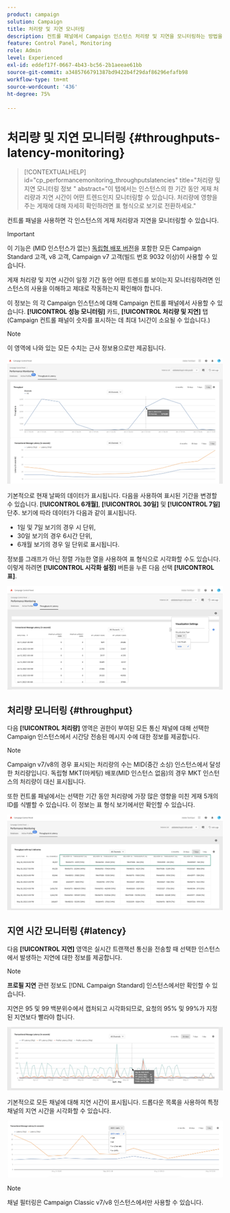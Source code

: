 ```yaml
---
product: campaign
solution: Campaign
title: 처리량 및 지연 모니터링
description: 컨트롤 패널에서 Campaign 인스턴스 처리량 및 지연을 모니터링하는 방법을 알아봅니다.
feature: Control Panel, Monitoring
role: Admin
level: Experienced
exl-id: eddef17f-0667-4b43-bc56-2b1aeeae61bb
source-git-commit: a3485766791387bd9422b4f29daf86296efafb98
workflow-type: tm+mt
source-wordcount: '436'
ht-degree: 75%

---
```


# 처리량 및 지연 모니터링 {#throughputs-latency-monitoring}

>[!CONTEXTUALHELP]
>id="cp_performancemonitoring_throughputslatencies"
>title="처리량 및 지연 모니터링 정보 "
>abstract="이 탭에서는 인스턴스의 한 기간 동안 게재 처리량과 지연 시간이 어떤 트렌드인지 모니터링할 수 있습니다. 처리량에 영향을 주는 게재에 대해 자세히 확인하려면 표 형식으로 보기로 전환하세요."

컨트롤 패널을 사용하면 각 인스턴스의 게재 처리량과 지연을 모니터링할 수 있습니다.

>[!IMPORTANT]
>
>이 기능은 (MID 인스턴스가 없는) [독립형 배포 버전](https://experienceleague.adobe.com/docs/campaign-classic/using/installing-campaign-classic/deployment-types-/standalone-deployment.html?lang=ko)을 포함한 모든 Campaign Standard 고객, v8 고객, Campaign v7 고객(빌드 번호 9032 이상)이 사용할 수 있습니다.

게재 처리량 및 지연 시간이 일정 기간 동안 어떤 트렌드를 보이는지 모니터링하려면 인스턴스의 사용을 이해하고 제대로 작동하는지 확인해야 합니다.

이 정보는 의 각 Campaign 인스턴스에 대해 Campaign 컨트롤 패널에서 사용할 수 있습니다. **[!UICONTROL 성능 모니터링]** 카드, **[!UICONTROL 처리량 및 지연]** 탭(Campaign 컨트롤 패널이 숫자를 표시하는 데 최대 1시간이 소요될 수 있습니다.)

>[!NOTE]
>
>이 영역에 나와 있는 모든 수치는 근사 정보용으로만 제공됩니다.

![](assets/throughput-latencies-overview.png)

기본적으로 현재 날짜의 데이터가 표시됩니다. 다음을 사용하여 표시된 기간을 변경할 수 있습니다. **[!UICONTROL 6개월]**, **[!UICONTROL 30일]** 및 **[!UICONTROL 7일]** 단추. 보기에 따라 데이터가 다음과 같이 표시됩니다.
* 1일 및 7일 보기의 경우 시 단위,
* 30일 보기의 경우 6시간 단위,
* 6개월 보기의 경우 일 단위로 표시됩니다.

정보를 그래프가 아닌 정렬 가능한 열을 사용하여 표 형식으로 시각화할 수도 있습니다. 이렇게 하려면 **[!UICONTROL 시각화 설정]** 버튼을 누른 다음 선택 **[!UICONTROL 표]**.

![](assets/throughput-latencies-table.png)

## 처리량 모니터링 {#throughput}

다음 **[!UICONTROL 처리량]** 영역은 권한이 부여된 모든 통신 채널에 대해 선택한 Campaign 인스턴스에서 시간당 전송된 메시지 수에 대한 정보를 제공합니다.

>[!NOTE]
>
>Campaign v7/v8의 경우 표시되는 처리량의 수는 MID(중간 소싱) 인스턴스에서 달성한 처리량입니다. 독립형 MKT(마케팅) 배포(MID 인스턴스 없음)의 경우 MKT 인스턴스의 처리량이 대신 표시됩니다.

또한 컨트롤 패널에서는 선택한 기간 동안 처리량에 가장 많은 영향을 미친 게재 5개의 ID를 식별할 수 있습니다. 이 정보는 표 형식 보기에서만 확인할 수 있습니다.

![](assets/throughput-latencies-top5.png)

## 지연 시간 모니터링 {#latency}

다음 **[!UICONTROL 지연]** 영역은 실시간 트랜잭션 통신을 전송할 때 선택한 인스턴스에서 발생하는 지연에 대한 정보를 제공합니다.

>[!NOTE]
>
>**프로필 지연** 관련 정보도 [!DNL Campaign Standard] 인스턴스에서만 확인할 수 있습니다.

지연은 95 및 99 백분위수에서 캡처되고 시각화되므로, 요청의 95% 및 99%가 지정된 지연보다 빨라야 합니다.

![](assets/throughput-latencies-latency.png)

기본적으로 모든 채널에 대해 지연 시간이 표시됩니다. 드롭다운 목록을 사용하여 특정 채널의 지연 시간을 시각화할 수 있습니다.

![](assets/throughput-latencies-filter.png)

>[!NOTE]
>
>채널 필터링은 Campaign Classic v7/v8 인스턴스에서만 사용할 수 있습니다.
